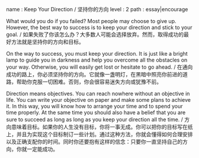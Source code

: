name : Keep Your Direction / 坚持你的方向
level : 2
path : essay|encourage

What would you do if you failed? Most people may choose to give up. However, the best way to success is to keep your direction and stick to your goal. / 如果失败了你该怎么办？大多数人可能会选择放弃。然而，取得成功的最好方法就是坚持你的方向和目标。

On the way to success, you must keep your direction. It is just like a bright lamp to guide you in darkness and help you overcome all the obstacles on your way. Otherwise, you will easily get lost or hesitate to go ahead. / 在通向成功的路上，你必须坚持你的方向。它就像一盏明灯，在黑暗中照亮你前进的道路，帮助你克服一切困难。否则，你会很容易迷失方向或犹豫不前。

Direction means objectives. You can reach nowhere without an objective in life. You can write your objective on paper and make some plans to achieve it. In this way, you will know how to arrange your time and to spend your time properly. At the same time you should also have a belief that you are sure to succeed as long as long as you keep your direction all the time. / 方向意味着目标。如果你的人生没有目标，你将一事无成。你可以把你的目标写在纸上，并且为实现这个目标制订一些计划。通过这种方法，你就会懂得如何合理安排以及正确支配你的时间。同时你还要抱有这样的信念：只要你一直坚持自己的方向，你就一定能成功。
